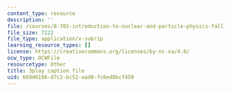 ```yaml
---
content_type: resource
description: ''
file: /courses/8-701-introduction-to-nuclear-and-particle-physics-fall-2020/669d6186d7c2bc52aad0fc6ed8bcf459_hgrhfkcXlAQ.srt
file_size: 7222
file_type: application/x-subrip
learning_resource_types: []
license: https://creativecommons.org/licenses/by-nc-sa/4.0/
ocw_type: OCWFile
resourcetype: Other
title: 3play caption file
uid: 669d6186-d7c2-bc52-aad0-fc6ed8bcf459
---
```

